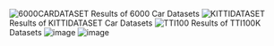 ![6000CARDATASET](https://user-images.githubusercontent.com/10377875/209436311-71843d30-7040-4f24-a481-8fcea3bbc975.png)
Results of 6000 Car Datasets
![KITTIDATASET](https://user-images.githubusercontent.com/10377875/209436365-2c362913-946c-4afb-8f24-2dcaaf2d5090.png)
Results of KITTIDATASET Car Datasets
![TTI100](https://user-images.githubusercontent.com/10377875/209436411-b2981063-b331-40b7-97d6-66a33d1df463.png)
Results of TTI100K  Datasets
![image](https://user-images.githubusercontent.com/10377875/209436468-6ba26a51-b8fa-475c-87e8-6cbdece6d31e.png)
![image](https://user-images.githubusercontent.com/10377875/209436495-71c98eca-c58c-4455-b75a-a48a31ad9f53.png)

